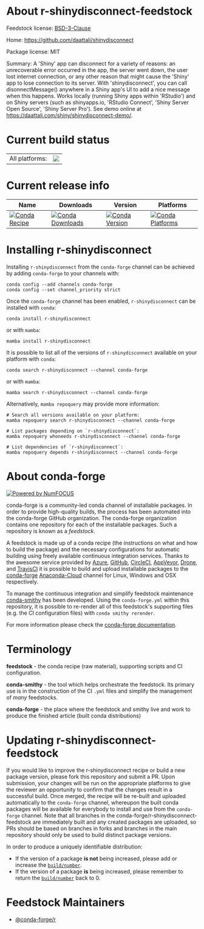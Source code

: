 About r-shinydisconnect-feedstock
=================================

Feedstock license: [BSD-3-Clause](https://github.com/conda-forge/r-shinydisconnect-feedstock/blob/main/LICENSE.txt)

Home: https://github.com/daattali/shinydisconnect

Package license: MIT

Summary: A 'Shiny' app can disconnect for a variety of reasons: an unrecoverable error occurred in the app, the server went down, the user lost internet connection, or any other reason that might cause the 'Shiny' app to lose connection to its server. With 'shinydisconnect', you can call disonnectMessage() anywhere in a Shiny app's UI to add a nice message when this happens. Works locally (running Shiny apps within 'RStudio') and on Shiny servers (such as shinyapps.io, 'RStudio Connect', 'Shiny Server Open Source', 'Shiny Server Pro'). See demo online at <https://daattali.com/shiny/shinydisconnect-demo/>.

Current build status
====================


<table><tr><td>All platforms:</td>
    <td>
      <a href="https://dev.azure.com/conda-forge/feedstock-builds/_build/latest?definitionId=19094&branchName=main">
        <img src="https://dev.azure.com/conda-forge/feedstock-builds/_apis/build/status/r-shinydisconnect-feedstock?branchName=main">
      </a>
    </td>
  </tr>
</table>

Current release info
====================

| Name | Downloads | Version | Platforms |
| --- | --- | --- | --- |
| [![Conda Recipe](https://img.shields.io/badge/recipe-r--shinydisconnect-green.svg)](https://anaconda.org/conda-forge/r-shinydisconnect) | [![Conda Downloads](https://img.shields.io/conda/dn/conda-forge/r-shinydisconnect.svg)](https://anaconda.org/conda-forge/r-shinydisconnect) | [![Conda Version](https://img.shields.io/conda/vn/conda-forge/r-shinydisconnect.svg)](https://anaconda.org/conda-forge/r-shinydisconnect) | [![Conda Platforms](https://img.shields.io/conda/pn/conda-forge/r-shinydisconnect.svg)](https://anaconda.org/conda-forge/r-shinydisconnect) |

Installing r-shinydisconnect
============================

Installing `r-shinydisconnect` from the `conda-forge` channel can be achieved by adding `conda-forge` to your channels with:

```
conda config --add channels conda-forge
conda config --set channel_priority strict
```

Once the `conda-forge` channel has been enabled, `r-shinydisconnect` can be installed with `conda`:

```
conda install r-shinydisconnect
```

or with `mamba`:

```
mamba install r-shinydisconnect
```

It is possible to list all of the versions of `r-shinydisconnect` available on your platform with `conda`:

```
conda search r-shinydisconnect --channel conda-forge
```

or with `mamba`:

```
mamba search r-shinydisconnect --channel conda-forge
```

Alternatively, `mamba repoquery` may provide more information:

```
# Search all versions available on your platform:
mamba repoquery search r-shinydisconnect --channel conda-forge

# List packages depending on `r-shinydisconnect`:
mamba repoquery whoneeds r-shinydisconnect --channel conda-forge

# List dependencies of `r-shinydisconnect`:
mamba repoquery depends r-shinydisconnect --channel conda-forge
```


About conda-forge
=================

[![Powered by
NumFOCUS](https://img.shields.io/badge/powered%20by-NumFOCUS-orange.svg?style=flat&colorA=E1523D&colorB=007D8A)](https://numfocus.org)

conda-forge is a community-led conda channel of installable packages.
In order to provide high-quality builds, the process has been automated into the
conda-forge GitHub organization. The conda-forge organization contains one repository
for each of the installable packages. Such a repository is known as a *feedstock*.

A feedstock is made up of a conda recipe (the instructions on what and how to build
the package) and the necessary configurations for automatic building using freely
available continuous integration services. Thanks to the awesome service provided by
[Azure](https://azure.microsoft.com/en-us/services/devops/), [GitHub](https://github.com/),
[CircleCI](https://circleci.com/), [AppVeyor](https://www.appveyor.com/),
[Drone](https://cloud.drone.io/welcome), and [TravisCI](https://travis-ci.com/)
it is possible to build and upload installable packages to the
[conda-forge](https://anaconda.org/conda-forge) [Anaconda-Cloud](https://anaconda.org/)
channel for Linux, Windows and OSX respectively.

To manage the continuous integration and simplify feedstock maintenance
[conda-smithy](https://github.com/conda-forge/conda-smithy) has been developed.
Using the ``conda-forge.yml`` within this repository, it is possible to re-render all of
this feedstock's supporting files (e.g. the CI configuration files) with ``conda smithy rerender``.

For more information please check the [conda-forge documentation](https://conda-forge.org/docs/).

Terminology
===========

**feedstock** - the conda recipe (raw material), supporting scripts and CI configuration.

**conda-smithy** - the tool which helps orchestrate the feedstock.
                   Its primary use is in the construction of the CI ``.yml`` files
                   and simplify the management of *many* feedstocks.

**conda-forge** - the place where the feedstock and smithy live and work to
                  produce the finished article (built conda distributions)


Updating r-shinydisconnect-feedstock
====================================

If you would like to improve the r-shinydisconnect recipe or build a new
package version, please fork this repository and submit a PR. Upon submission,
your changes will be run on the appropriate platforms to give the reviewer an
opportunity to confirm that the changes result in a successful build. Once
merged, the recipe will be re-built and uploaded automatically to the
`conda-forge` channel, whereupon the built conda packages will be available for
everybody to install and use from the `conda-forge` channel.
Note that all branches in the conda-forge/r-shinydisconnect-feedstock are
immediately built and any created packages are uploaded, so PRs should be based
on branches in forks and branches in the main repository should only be used to
build distinct package versions.

In order to produce a uniquely identifiable distribution:
 * If the version of a package **is not** being increased, please add or increase
   the [``build/number``](https://docs.conda.io/projects/conda-build/en/latest/resources/define-metadata.html#build-number-and-string).
 * If the version of a package **is** being increased, please remember to return
   the [``build/number``](https://docs.conda.io/projects/conda-build/en/latest/resources/define-metadata.html#build-number-and-string)
   back to 0.

Feedstock Maintainers
=====================

* [@conda-forge/r](https://github.com/conda-forge/r/)


